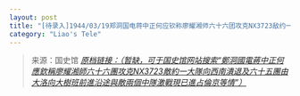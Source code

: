 ```yaml
---
layout: post
title: "[待录入]1944/03/19郑洞国电蒋中正何应钦称廖耀湘师六十六团攻克NX3723敌约一大队向西南溃退及六十五团由大洛向大树班前进沿途与敌两个中队激战现已进占伦京等情"
category: "Liao's Tele"
---
```



> 来源：国史馆 [*原档链接：（暂缺，可于国史馆网站搜索“鄭洞國電蔣中正何應欽稱廖耀湘師六十六團攻克NX3723敵約一大隊向西南潰退及六十五團由大洛向大樹班前進沿途與敵兩個中隊激戰現已進占倫京等情”）*]()
